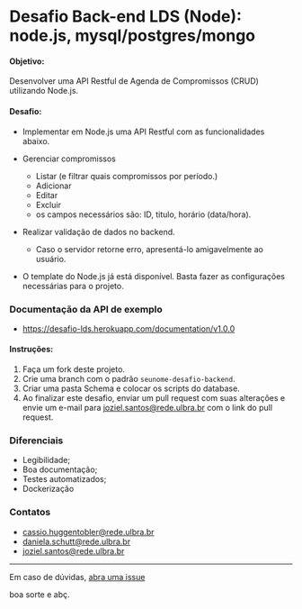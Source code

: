 # Desafio Back-end LDS (Node): node.js, mysql/postgres/mongo

#### Objetivo:

Desenvolver uma API Restful de Agenda de Compromissos (CRUD) utilizando Node.js.

#### Desafio:

- Implementar em Node.js uma API Restful com as funcionalidades abaixo.

- Gerenciar compromissos
  - Listar (e filtrar quais compromissos por período.)
  - Adicionar
  - Editar
  - Excluir
  - os campos necessários são: ID, titulo, horário (data/hora).
  
- Realizar validação de dados no backend.
  - Caso o servidor retorne erro, apresentá-lo amigavelmente ao usuário.

- O template do Node.js já está disponível. Basta fazer as configurações necessárias para o projeto.

### Documentação da API de exemplo

- https://desafio-lds.herokuapp.com/documentation/v1.0.0

#### Instruções:

1. Faça um fork deste projeto.
2. Crie uma branch com o padrão `seunome-desafio-backend`.
3. Criar uma pasta Schema e colocar os scripts do database.
4. Ao finalizar este desafio, enviar um pull request com suas alterações e envie um e-mail para joziel.santos@rede.ulbra.br com o link do pull request.


### Diferenciais

- Legibilidade;
- Boa documentação;
- Testes automatizados;
- Dockerização

### Contatos

- cassio.huggentobler@rede.ulbra.br
- daniela.schutt@rede.ulbra.br
- joziel.santos@rede.ulbra.br

---

Em caso de dúvidas, [abra uma issue](https://github.com/lds-ulbra-torres/desafio-backend-nodejs/issues)

boa sorte e abç.
